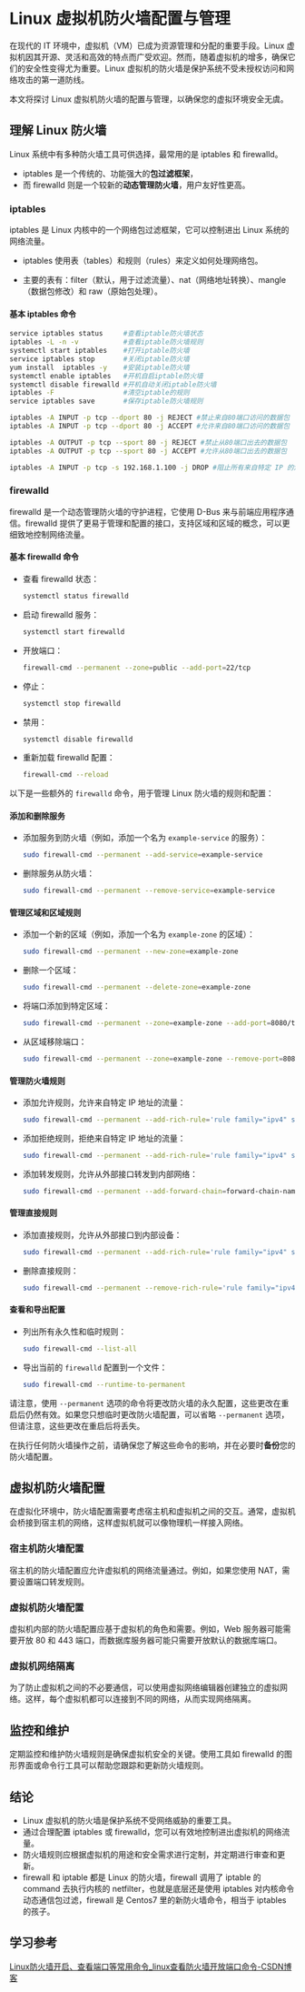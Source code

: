 # Linux 虚拟机防火墙配置与管理

在现代的 IT 环境中，虚拟机（VM）已成为资源管理和分配的重要手段。Linux 虚拟机因其开源、灵活和高效的特点而广受欢迎。然而，随着虚拟机的增多，确保它们的安全性变得尤为重要。Linux 虚拟机的防火墙是保护系统不受未授权访问和网络攻击的第一道防线。

本文将探讨 Linux 虚拟机防火墙的配置与管理，以确保您的虚拟环境安全无虞。

## 理解 Linux 防火墙

Linux 系统中有多种防火墙工具可供选择，最常用的是 iptables 和 firewalld。

- iptables 是一个传统的、功能强大的**包过滤框架**，
- 而 firewalld 则是一个较新的**动态管理防火墙**，用户友好性更高。

### iptables

iptables 是 Linux 内核中的一个网络包过滤框架，它可以控制进出 Linux 系统的网络流量。

- iptables 使用表（tables）和规则（rules）来定义如何处理网络包。

- 主要的表有：filter（默认，用于过滤流量）、nat（网络地址转换）、mangle（数据包修改）和 raw（原始包处理）。

#### 基本 iptables 命令

```bash
service iptables status 	#查看iptable防火墙状态
iptables -L -n -v			#查看iptable防火墙规则
systemctl start iptables	#打开iptable防火墙
service iptables stop	    #关闭iptable防火墙
yum install  iptables -y	#安装iptable防火墙
systemctl enable iptables	#开机自启iptable防火墙
systemctl disable firewalld	#开机自动关闭iptable防火墙
iptables -F					#清空iptable的规则
service iptables save  		#保存iptable防火墙规则

iptables -A INPUT -p tcp --dport 80 -j REJECT #禁止来自80端口访问的数据包
iptables -A INPUT -p tcp --dport 80 -j ACCEPT #允许来自80端口访问的数据包

iptables -A OUTPUT -p tcp --sport 80 -j REJECT #禁止从80端口出去的数据包
iptables -A OUTPUT -p tcp --sport 80 -j ACCEPT #允许从80端口出去的数据包

iptables -A INPUT -p tcp -s 192.168.1.100 -j DROP #阻止所有来自特定 IP 的流量
```



### firewalld

firewalld 是一个动态管理防火墙的守护进程，它使用 D-Bus 来与前端应用程序通信。firewalld 提供了更易于管理和配置的接口，支持区域和区域的概念，可以更细致地控制网络流量。

#### 基本 firewalld 命令

- 查看 firewalld 状态：

  ```bash
  systemctl status firewalld
  ```

- 启动 firewalld 服务：

  ```bash
  systemctl start firewalld
  ```

- 开放端口：

  ```bash
  firewall-cmd --permanent --zone=public --add-port=22/tcp
  ```

- 停止：

  ```bash
  systemctl stop firewalld
  ```
  
- 禁用：

  ```bash
  systemctl disable firewalld
  ```
  
- 重新加载 firewalld 配置：

  ```bash
  firewall-cmd --reload
  ```

以下是一些额外的 `firewalld` 命令，用于管理 Linux 防火墙的规则和配置：

#### 添加和删除服务

- 添加服务到防火墙（例如，添加一个名为 `example-service` 的服务）：

  ```bash
  sudo firewall-cmd --permanent --add-service=example-service
  ```

- 删除服务从防火墙：

  ```bash
  sudo firewall-cmd --permanent --remove-service=example-service
  ```

#### 管理区域和区域规则

- 添加一个新的区域（例如，添加一个名为 `example-zone` 的区域）：

  ```bash
  sudo firewall-cmd --permanent --new-zone=example-zone
  ```

- 删除一个区域：

  ```bash
  sudo firewall-cmd --permanent --delete-zone=example-zone
  ```

- 将端口添加到特定区域：

  ```bash
  sudo firewall-cmd --permanent --zone=example-zone --add-port=8080/tcp
  ```

- 从区域移除端口：

  ```bash
  sudo firewall-cmd --permanent --zone=example-zone --remove-port=8080/tcp
  ```

#### 管理防火墙规则

- 添加允许规则，允许来自特定 IP 地址的流量：

  ```bash
  sudo firewall-cmd --permanent --add-rich-rule='rule family="ipv4" source address="192.168.1.100" accept'
  ```

- 添加拒绝规则，拒绝来自特定 IP 地址的流量：

  ```bash
  sudo firewall-cmd --permanent --add-rich-rule='rule family="ipv4" source address="192.168.1.100" drop'
  ```

- 添加转发规则，允许从外部接口转发到内部网络：

  ```bash
  sudo firewall-cmd --permanent --add-forward-chain=forward-chain-name
  ```

#### 管理直接规则

- 添加直接规则，允许从外部接口到内部设备：

  ```bash
  sudo firewall-cmd --permanent --add-rich-rule='rule family="ipv4" source address="192.168.1.0/24" destination address="10.0.0.1" accept'
  ```

- 删除直接规则：

  ```bash
  sudo firewall-cmd --permanent --remove-rich-rule='rule family="ipv4" source address="192.168.1.0/24" destination address="10.0.0.1" accept'
  ```

#### 查看和导出配置

- 列出所有永久性和临时规则：

  ```bash
  sudo firewall-cmd --list-all
  ```

- 导出当前的 `firewalld` 配置到一个文件：

  ```bash
  sudo firewall-cmd --runtime-to-permanent
  ```

请注意，使用 `--permanent` 选项的命令将更改防火墙的永久配置，这些更改在重启后仍然有效。如果您只想临时更改防火墙配置，可以省略 `--permanent` 选项，但请注意，这些更改在重启后将丢失。

在执行任何防火墙操作之前，请确保您了解这些命令的影响，并在必要时**备份**您的防火墙配置。

## 虚拟机防火墙配置

在虚拟化环境中，防火墙配置需要考虑宿主机和虚拟机之间的交互。通常，虚拟机会桥接到宿主机的网络，这样虚拟机就可以像物理机一样接入网络。

### 宿主机防火墙配置

宿主机的防火墙配置应允许虚拟机的网络流量通过。例如，如果您使用 NAT，需要设置端口转发规则。

### 虚拟机防火墙配置

虚拟机内部的防火墙配置应基于虚拟机的角色和需要。例如，Web 服务器可能需要开放 80 和 443 端口，而数据库服务器可能只需要开放默认的数据库端口。

### 虚拟机网络隔离

为了防止虚拟机之间的不必要通信，可以使用虚拟网络编辑器创建独立的虚拟网络。这样，每个虚拟机都可以连接到不同的网络，从而实现网络隔离。

## 监控和维护

定期监控和维护防火墙规则是确保虚拟机安全的关键。使用工具如 firewalld 的图形界面或命令行工具可以帮助您跟踪和更新防火墙规则。

## 结论

- Linux 虚拟机的防火墙是保护系统不受网络威胁的重要工具。
- 通过合理配置 iptables 或 firewalld，您可以有效地控制进出虚拟机的网络流量。
- 防火墙规则应根据虚拟机的用途和安全需求进行定制，并定期进行审查和更新。
- firewall 和 iptable 都是 Linux 的防火墙，firewall 调用了 iptable 的 command 去执行内核的 netfilter，也就是底层还是使用 iptables 对内核命令动态通信包过滤，firewall 是 Centos7 里的新防火墙命令，相当于 iptables 的孩子。






## 学习参考

[Linux防火墙开启、查看端口等常用命令_linux查看防火墙开放端口命令-CSDN博客](https://blog.csdn.net/qq_41521180/article/details/90311477)